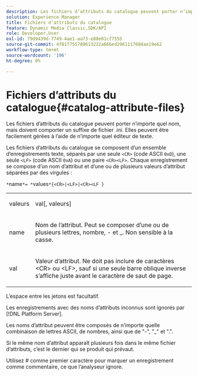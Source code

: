 ```yaml
---
description: Les fichiers d’attributs du catalogue peuvent porter n’importe quel nom, mais doivent comporter un suffixe de fichier .ini. Elles peuvent être facilement gérées à l’aide de n’importe quel éditeur de texte.
solution: Experience Manager
title: Fichiers d’attributs du catalogue
feature: Dynamic Media Classic,SDK/API
role: Developer,User
exl-id: 79d9439d-7749-4ae1-aa73-e88e01cf7555
source-git-commit: 4f81f755789613222a66bed2961117604ae19e62
workflow-type: tm+mt
source-wordcount: '196'
ht-degree: 0%

---
```


# Fichiers d’attributs du catalogue{#catalog-attribute-files}

Les fichiers d’attributs du catalogue peuvent porter n’importe quel nom, mais doivent comporter un suffixe de fichier .ini. Elles peuvent être facilement gérées à l’aide de n’importe quel éditeur de texte.

Les fichiers d’attributs du catalogue se composent d’un ensemble d’enregistrements texte, séparés par une seule `<CR>` (code ASCII `0xD`), une seule `<LF>` (code ASCII `0xA`) ou une paire `<CR><LF>`. Chaque enregistrement se compose d’un nom d’attribut et d’une ou de plusieurs valeurs d’attribut séparées par des virgules :

`*`name`*= *`values`*{<CR>|<LF>|<CR><LF }`

<table id="simpletable_0F879121670046AE9414298725961303"> 
 <tr class="strow"> 
  <td class="stentry"> <p><span class="varname"> valeurs</span> </p> </td> 
  <td class="stentry"> <p><span class="codeph"> <span class="varname"> val</span>[,<span class="varname"> valeurs</span>]</span> </p> </td> 
 </tr> 
 <tr class="strow"> 
  <td class="stentry"> <p><span class="varname"> name</span> </p> </td> 
  <td class="stentry"> <p>Nom de l’attribut. Peut se composer d’une ou de plusieurs lettres, nombre, - et _. Non sensible à la casse. </p></td> 
 </tr> 
 <tr class="strow"> 
  <td class="stentry"> <p><span class="varname"> val</span> </p></td> 
  <td class="stentry"> <p>Valeur d’attribut. Ne doit pas inclure de caractères <span class="codeph"> &lt;CR&gt;</span> ou <span class="codeph"> &lt;LF&gt;</span>, sauf si une seule barre oblique inverse s’affiche juste avant le caractère de saut de page. </p></td> 
 </tr> 
</table>

L’espace entre les jetons est facultatif.

Les enregistrements avec des noms d’attributs inconnus sont ignorés par [!DNL Platform Server].

Les noms d’attribut peuvent être composés de n’importe quelle combinaison de lettres ASCII, de nombres, ainsi que de &quot;-&quot;, &quot;_&quot; et &quot;.&quot;.

Si le même nom d’attribut apparaît plusieurs fois dans le même fichier d’attributs, c’est le dernier qui se produit qui prévaut.

Utilisez # comme premier caractère pour marquer un enregistrement comme commentaire, ce que l’analyseur ignore.
